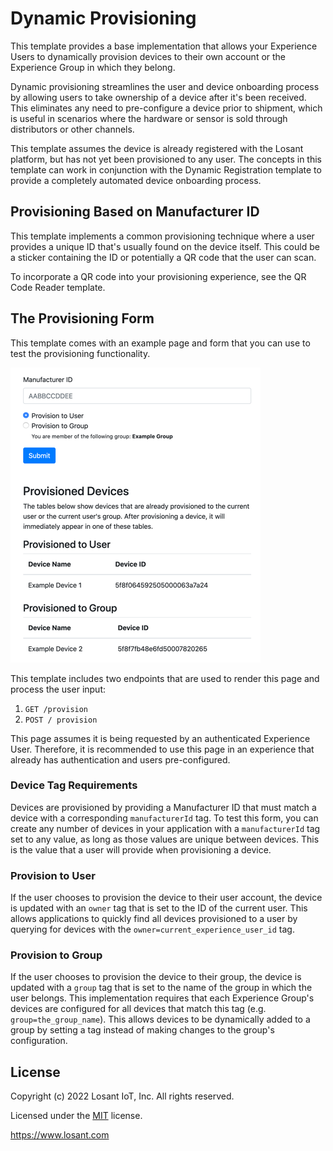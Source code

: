 # Dynamic Provisioning
This template provides a base implementation that allows your Experience Users to dynamically provision devices to their own account or the Experience Group in which they belong.

Dynamic provisioning streamlines the user and device onboarding process by allowing users to take ownership of a device after it's been received. This eliminates any need to pre-configure a device prior to shipment, which is useful in scenarios where the hardware or sensor is sold through distributors or other channels.

This template assumes the device is already registered with the Losant platform, but has not yet been provisioned to any user. The concepts in this template can work in conjunction with the Dynamic Registration template to provide a completely automated device onboarding process.

## Provisioning Based on Manufacturer ID
This template implements a common provisioning technique where a user provides a unique ID that's usually found on the device itself. This could be a sticker containing the ID or potentially a QR code that the user can scan.

To incorporate a QR code into your provisioning experience, see the QR Code Reader template.

## The Provisioning Form
This template comes with an example page and form that you can use to test the provisioning functionality.

![Provisioning Form](./provisioning_page.png)

This template includes two endpoints that are used to render this page and process the user input:

1. `GET /provision`
2. `POST / provision`

This page assumes it is being requested by an authenticated Experience User. Therefore, it is recommended to use this page in an experience that already has authentication and users pre-configured.

### Device Tag Requirements

Devices are provisioned by providing a Manufacturer ID that must match a device with a corresponding `manufacturerId` tag. To test this form, you can create any number of devices in your application with a `manufacturerId` tag set to any value, as long as those values are unique between devices. This is the value that a user will provide when provisioning a device.

### Provision to User

If the user chooses to provision the device to their user account, the device is updated with an `owner` tag that is set to the ID of the current user. This allows applications to quickly find all devices provisioned to a user by querying for devices with the `owner=current_experience_user_id` tag.

### Provision to Group

If the user chooses to provision the device to their group, the device is updated with a `group` tag that is set to the name of the group in which the user belongs. This implementation requires that each Experience Group's devices are configured for all devices that match this tag (e.g. `group=the_group_name`). This allows devices to be dynamically added to a group by setting a tag instead of making changes to the group's configuration.

## License

Copyright (c) 2022 Losant IoT, Inc. All rights reserved.

Licensed under the [MIT](https://github.com/Losant/losant-templates/blob/master/LICENSE.txt) license.

https://www.losant.com

